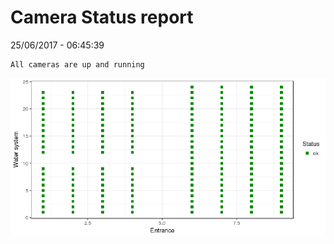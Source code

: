 Camera Status report
================
25/06/2017 - 06:45:39

    All cameras are up and running

![](camreport_files/figure-markdown_github/unnamed-chunk-2-1.png)
